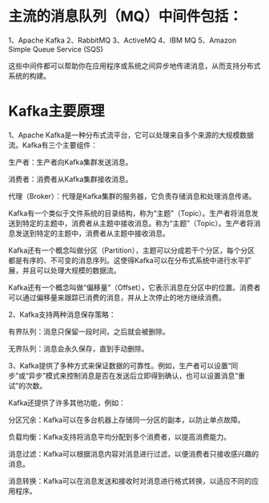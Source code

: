 # 主流的消息队列（MQ）中间件包括：

1、Apache Kafka
2、RabbitMQ
3、ActiveMQ
4、IBM MQ
5、Amazon Simple Queue Service (SQS)

这些中间件都可以帮助你在应用程序或系统之间异步地传递消息，从而支持分布式系统的构建。

# Kafka主要原理

1、Apache Kafka是一种分布式流平台，它可以处理来自多个来源的大规模数据流。Kafka有三个主要组件：

生产者：生产者向Kafka集群发送消息。

消费者：消费者从Kafka集群接收消息。

代理（Broker）：代理是Kafka集群的服务器，它负责存储消息和处理消息传递。

Kafka有一个类似于文件系统的目录结构，称为“主题”（Topic）。生产者将消息发送到特定的主题中，消费者从主题中接收消息。称为“主题”（Topic）。生产者将消息发送到特定的主题中，消费者从主题中接收消息。

Kafka还有一个概念叫做分区（Partition），主题可以分成若干个分区，每个分区都是有序的、不可变的消息序列。这使得Kafka可以在分布式系统中进行水平扩展，并且可以处理大规模的数据流。

Kafka还有一个概念叫做“偏移量”（Offset），它表示消息在分区中的位置。消费者可以通过偏移量来跟踪已消费的消息，并从上次停止的地方继续消费。

2、Kafka支持两种消息保存策略：

有界队列：消息只保留一段时间，之后就会被删除。

无界队列：消息会永久保存，直到手动删除。

3、Kafka提供了多种方式来保证数据的可靠性。例如，生产者可以设置“同步”或“异步”模式来控制消息是否在发送后立即得到确认，也可以设置消息“重试”的次数。

Kafka还提供了许多其他功能，例如：

分区冗余：Kafka可以在多台机器上存储同一分区的副本，以防止单点故障。

负载均衡：Kafka支持将消息平均分配到多个消费者，以提高消费能力。

消息过滤：Kafka可以根据消息内容对消息进行过滤，以便消费者只接收感兴趣的消息。

消息转换：Kafka可以在消息发送和接收时对消息进行格式转换，以适应不同的应用程序。


